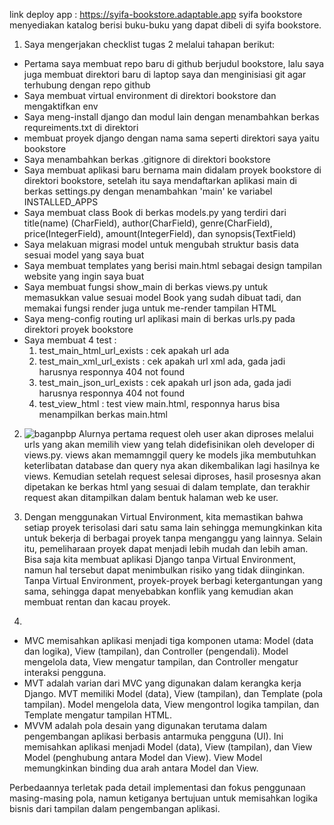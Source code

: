 link deploy app : https://syifa-bookstore.adaptable.app
syifa bookstore menyediakan katalog berisi buku-buku yang dapat dibeli di syifa bookstore.

1. Saya mengerjakan checklist tugas 2 melalui tahapan berikut:
- Pertama saya membuat repo baru di github berjudul bookstore, lalu saya juga membuat direktori baru di laptop saya dan menginisiasi git agar terhubung dengan repo github
- Saya membuat virtual environment di direktori bookstore dan mengaktifkan env
- Saya meng-install django dan modul lain dengan menambahkan berkas requreiments.txt di direktori
-  membuat proyek django dengan nama sama seperti direktori saya yaitu bookstore
-  Saya menambahkan berkas .gitignore di direktori bookstore
-  Saya membuat aplikasi baru bernama main didalam proyek bookstore di direktori bookstore, setelah itu saya mendaftarkan aplikasi main di berkas settings.py dengan menambahkan 'main' ke variabel INSTALLED_APPS
-  Saya membuat class Book di berkas models.py yang terdiri dari title(name) (CharField), author(CharField), genre(CharField), price(IntegerField), amount(IntegerField), dan synopsis(TextField)
-  Saya melakuan migrasi model untuk mengubah struktur basis data sesuai model yang saya buat
-  Saya membuat templates yang berisi main.html sebagai design tampilan website yang ingin saya buat
-  Saya membuat fungsi show_main di berkas views.py untuk memasukkan value sesuai model Book yang sudah dibuat tadi, dan memakai fungsi render juga untuk me-render tampilan HTML
-  Saya meng-config routing url aplikasi main di berkas urls.py pada direktori proyek bookstore 
- Saya membuat 4 test :
  1. test_main_html_url_exists : cek apakah url ada
  2. test_main_xml_url_exists : cek apakah url xml ada, gada jadi harusnya responnya 404 not found
  3. test_main_json_url_exists : cek apakah url json ada, gada jadi harusnya responnya 404 not found
  4. test_view_html : test view main.html, responnya harus bisa menampilkan berkas main.html

2. ![baganpbp](https://github.com/syifamahira/bookstore/assets/80321089/1a52cf45-900b-44f0-b12b-646e8c5019d1)
     Alurnya pertama request oleh user akan diproses melalui urls yang akan memilih view yang telah didefisinikan oleh developer di views.py. views akan memamnggil query ke models jika membutuhkan keterlibatan database dan query nya akan dikembalikan lagi hasilnya ke views. Kemudian setelah request selesai diproses, hasil prosesnya akan dipetakan ke berkas html yang sesuai di dalam template, dan terakhir request akan ditampilkan dalam bentuk halaman web ke user.

3. Dengan menggunakan Virtual Environment, kita memastikan bahwa setiap proyek terisolasi dari satu sama lain sehingga memungkinkan kita untuk bekerja di berbagai proyek tanpa menganggu yang lainnya. Selain itu, pemeliharaan proyek dapat menjadi lebih mudah dan lebih aman.
Bisa saja kita membuat aplikasi Django tanpa Virtual Environment, namun hal tersebut dapat menimbulkan risiko yang tidak diinginkan. Tanpa Virtual Environment, proyek-proyek berbagi ketergantungan yang sama, sehingga dapat menyebabkan konflik yang kemudian akan membuat rentan dan kacau proyek.

4.
- MVC memisahkan aplikasi menjadi tiga komponen utama: Model (data dan logika), View (tampilan), dan Controller (pengendali). Model mengelola data, View mengatur tampilan, dan Controller mengatur interaksi pengguna.
- MVT adalah varian dari MVC yang digunakan dalam kerangka kerja Django. MVT memiliki Model (data), View (tampilan), dan Template (pola tampilan). Model mengelola data, View mengontrol logika tampilan, dan Template mengatur tampilan HTML.
- MVVM adalah pola desain yang digunakan terutama dalam pengembangan aplikasi berbasis antarmuka pengguna (UI). Ini memisahkan aplikasi menjadi Model (data), View (tampilan), dan View Model (penghubung antara Model dan View). View Model memungkinkan binding dua arah antara Model dan View.

Perbedaannya terletak pada detail implementasi dan fokus penggunaan masing-masing pola, namun ketiganya bertujuan untuk memisahkan logika bisnis dari tampilan dalam pengembangan aplikasi.
